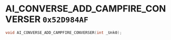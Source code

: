 # AI_CONVERSE_ADD_CAMPFIRE_CONVERSER `0x52D984AF`

```cpp
void AI_CONVERSE_ADD_CAMPFIRE_CONVERSER(int _Unk0);
```
